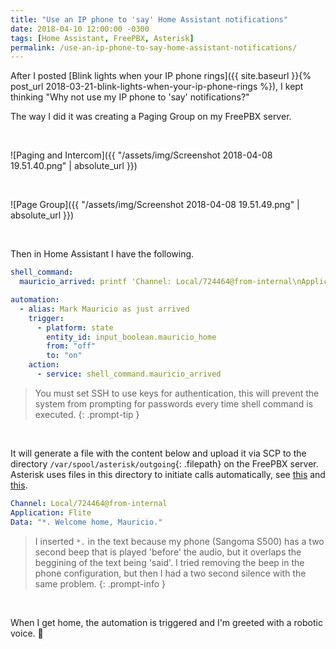 ```yaml
---
title: "Use an IP phone to 'say' Home Assistant notifications"
date: 2018-04-10 12:00:00 -0300
tags: [Home Assistant, FreePBX, Asterisk]
permalink: /use-an-ip-phone-to-say-home-assistant-notifications/
---
```

<!-- markdownlint-disable html -->
After I posted [Blink lights when your IP phone rings]({{ site.baseurl }}{% post_url 2018-03-21-blink-lights-when-your-ip-phone-rings %}), I kept thinking "Why not use my IP phone to 'say' notifications?"

The way I did it was creating a Paging Group on my FreePBX server.

<br />

![Paging and Intercom]({{ "/assets/img/Screenshot 2018-04-08 19.51.40.png" | absolute_url }})

<br />

![Page Group]({{ "/assets/img/Screenshot 2018-04-08 19.51.49.png" | absolute_url }})

<br />

Then in Home Assistant I have the following.

```yaml
shell_command:
  mauricio_arrived: printf 'Channel: Local/724464@from-internal\nApplication: Flite\nData: "*. Welcome home, Mauricio."' > `date +"%Y%m%d%H%M%S"`.call && scp *.call root@192.168.10.10:/var/spool/asterisk/outgoing && rm *.call

automation:
  - alias: Mark Mauricio as just arrived
    trigger:
      - platform: state
        entity_id: input_boolean.mauricio_home
        from: "off"
        to: "on"
    action:
      - service: shell_command.mauricio_arrived
```

> You must set SSH to use keys for authentication, this will prevent the system from prompting for passwords every time shell command is executed.
{: .prompt-tip }

<br />

It will generate a file with the content below and upload it via SCP to the directory `/var/spool/asterisk/outgoing`{: .filepath} on the FreePBX server. Asterisk uses files in this directory to initiate calls automatically, see [this](https://wiki.asterisk.org/wiki/display/AST/Asterisk+Call+Files) and [this](https://www.voip-info.org/wiki/view/Asterisk+auto-dial+out).

```yaml
Channel: Local/724464@from-internal
Application: Flite
Data: "*. Welcome home, Mauricio."
```

> I inserted `*.` in the text because my phone \(Sangoma S500\) has a two second beep that is played 'before' the audio, but it overlaps the beggining of the text being 'said'. I tried removing the beep in the phone configuration, but then I had a two second silence with the same problem.
{: .prompt-info }

<br />

When I get home, the automation is triggered and I'm greeted with a robotic voice. 🤖
